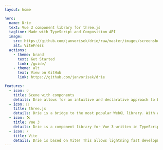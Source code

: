 ```yaml
---
layout: home

hero:
  name: Drie
  text: Vue 3 component library for three.js
  tagline: Made with TypeScript and Composition API
  image:
    src: https://github.com/janvorisek/drie/raw/master/images/screenshot.png
    alt: VitePress
  actions:
    - theme: brand
      text: Get Started
      link: /guide/
    - theme: alt
      text: View on GitHub
      link: https://github.com/janvorisek/drie

features:
  - icon: 💡
    title: Scene with components
    details: Drie allows for an intuitive and declarative approach to building complex 3D scenes. Write three scenes using Vue components.
  - icon: 🧱
    title: three.js
    details: Drie is a bridge to the most popular WebGL library. With a good support on both desktop and mobile.
  - icon: 🛠️
    title: Vue 3
    details: Drie is a component library for Vue 3 written in TypeScript and Composition API.
  - icon: ⚡
    title: Vite
    details: Drie is based on Vite! This allows lightning fast development of awesome 3D components.
---
```


